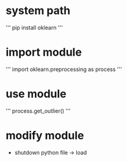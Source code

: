 # system path
'''
pip install oklearn
'''
# import module
'''
import oklearn.preprocessing as process
'''
# use module
'''
process.get_outlier()
'''
# modify module
* shutdown python file -> load
